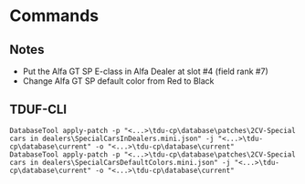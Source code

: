 # Commands

## Notes

- Put the Alfa GT SP E-class in Alfa Dealer at slot #4 (field rank #7)
- Change Alfa GT SP default color from Red to Black

## TDUF-CLI

    DatabaseTool apply-patch -p "<...>\tdu-cp\database\patches\2CV-Special cars in dealers\SpecialCarsInDealers.mini.json" -j "<...>\tdu-cp\database\current" -o "<...>\tdu-cp\database\current"
    DatabaseTool apply-patch -p "<...>\tdu-cp\database\patches\2CV-Special cars in dealers\SpecialCarsDefaultColors.mini.json" -j "<...>\tdu-cp\database\current" -o "<...>\tdu-cp\database\current"
    
